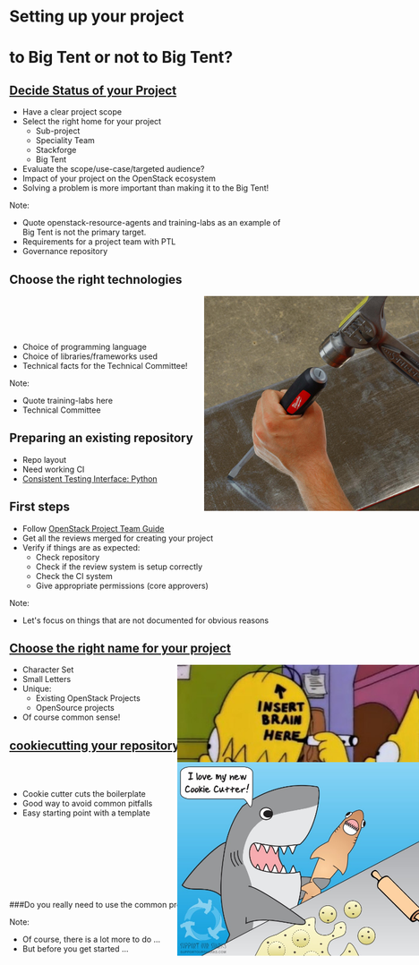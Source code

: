 <!-- .slide: data-state="section-break" id="setting-up-project" data-timing="10" -->
# Setting up your project


<!-- .slide: data-background-transition="zoom" data-background-image="images/Cavalia_Big_tent.jpg" data-background-size="100%" data-timing="5" -->
# <p class="bg-light-neutral"> to Big Tent or not to Big Tent?</p>


<!-- .slide: data-state="normal" id="design-goals" data-timing="60" -->
## <a href="http://docs.openstack.org/infra/manual/creators.html#decide-status-of-your-project" target="_blank">Decide Status of your Project</a>

* Have a clear project scope
* Select the right home for your project
    -   Sub-project
    -   Speciality Team
    -   Stackforge
    -   Big Tent
* Evaluate the scope/use-case/targeted audience?
* Impact of your project on the OpenStack ecosystem
* Solving a problem is more important than making it to the Big Tent!

Note:

- Quote openstack-resource-agents and training-labs as an example of Big Tent is not the primary target.
- Requirements for a project team with PTL
- Governance repository


<!-- .slide: data-state="normal" id="tech-choice" data-timing="60" -->
## Choose the right technologies

<img src="images/choose_righttool.jpg" style="position: absolute; right: 0%; width: 40%;"></img>
<br><br><br><br>
 * Choice of programming language
 * Choice of libraries/frameworks used
 * Technical facts for the Technical Committee!

Note:

* Quote training-labs here
* Technical Committee


<!-- .slide: data-state="normal" id="prepare-existing" data-timing="60" data-menu-title="Preparing an existing repo" -->
## Preparing an existing repository

* Repo layout
* Need working CI
* [Consistent Testing Interface: Python](https://governance.openstack.org/reference/cti/python_cti.html)


<!-- .slide: data-state="normal" data-timing="60" -->
## First steps

* Follow <a href="http://docs.openstack.org/project-team-guide/index.html" target="_blank"> OpenStack Project Team Guide</a>
* Get all the reviews merged for creating your project
* Verify if things are as expected:
    * Check repository
    * Check if the review system is setup correctly
    * Check the CI system
    * Give appropriate permissions (core approvers)

Note:

- Let's focus on things that are not documented for obvious reasons


<!-- .slide: data-state="normal" data-timing="30" data-menu-title="Choosing the right name" -->
## [Choose the right name for your project](http://docs.openstack.org/infra/manual/creators.html#choosing-a-good-name-for-your-project)

<img src="images/common-sense.jpg" style="position: absolute; right: 0%; width: 45%;"></img>

* Character Set
* Small Letters
* Unique:
    * Existing OpenStack Projects
    * OpenSource projects
* Of course common sense!


<!-- .slide: data-state="normal" data-timing="60" -->
## [cookiecutting your repository](http://docs.openstack.org/infra/manual/creators.html#preparing-a-new-git-repository-using-cookiecutter)

<img src="images/cookiecuttershark.jpg" style="position: absolute; right: 0%; width: 45%;"></img>

<br><br>
* Cookie cutter cuts the boilerplate
* Good way to avoid common pitfalls
* Easy starting point with a template

<br><br><br><br><br><br><br>

###Do you really need to use the common project template?

Note:

* Of course, there is a lot more to do ...
* But before you get started ...
